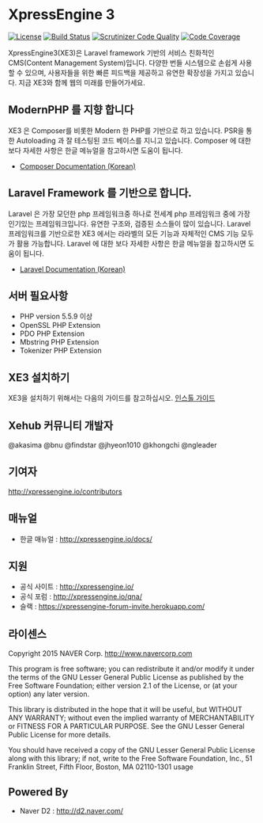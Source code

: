 XpressEngine 3
==============

[![License](http://img.shields.io/badge/license-GNU%20LGPL-brightgreen.svg)](http://www.gnu.org/licenses/gpl.html) [![Build Status](https://scrutinizer-ci.com/g/xpressengine/xpressengine/badges/build.png?b=master)](https://scrutinizer-ci.com/g/xpressengine/xpressengine/build-status/master) [![Scrutinizer Code Quality](https://scrutinizer-ci.com/g/xpressengine/xpressengine/badges/quality-score.png?b=master)](https://scrutinizer-ci.com/g/xpressengine/xpressengine/?branch=master) [![Code Coverage](https://scrutinizer-ci.com/g/xpressengine/xpressengine/badges/coverage.png?b=master)](https://scrutinizer-ci.com/g/xpressengine/xpressengine/?branch=master)

XpressEngine3(XE3)은 Laravel framework 기반의 서비스 친화적인 CMS(Content Management System)입니다. 다양한 번들 시스템으로 손쉽게 사용할 수 있으며, 사용자들을 위한 빠른 피드백을 제공하고 유연한 확장성을 가지고 있습니다. 지금 XE3와 함께 웹의 미래를 만들어가세요.

## ModernPHP 를 지향 합니다
XE3 은 Composer를 비롯한 Modern 한 PHP를 기반으로 하고 있습니다. PSR을 통한 Autoloading 과 잘 테스팅된 코드 베이스를 지니고 있습니다. Composer 에 대한 보다 자세한 사항은 한글 메뉴얼을 참고하시면 도움이 됩니다. 

* [Composer Documentation (Korean)](http://xpressengine.github.io/Composer-korean-docs/)

## Laravel Framework 를 기반으로 합니다.
Laravel 은 가장 모던한 php 프레임워크중 하나로 전세계 php 프레임워크 중에 가장 인기있는 프레임워크입니다. 유연한 구조와, 검증된 소스들이 많이 있습니다. Laravel 프레임워크를 기반으로한 XE3 에서는 라라벨의 모든 기능과 자체적인 CMS 기능 모두가 활용 가능합니다. Laravel 에 대한 보다 자세한 사항은 한글 메뉴얼을 참고하시면 도움이 됩니다. 

* [Laravel Documentation (Korean)](http://xpressengine.github.io/laravel-korean-docs/)

## 서버 필요사항
* PHP version 5.5.9 이상 
* OpenSSL PHP Extension
* PDO PHP Extension
* Mbstring PHP Extension
* Tokenizer PHP Extension

## XE3 설치하기

XE3을 설치하기 위해서는 다음의 가이드를 참고하십시오. [인스톨 가이드](http://xpressengine.io/docs/3.0/install)

## Xehub 커뮤니티 개발자
@akasima @bnu @findstar @jhyeon1010 @khongchi @ngleader

## 기여자
http://xpressengine.io/contributors

## 매뉴얼                                                                   
* 한글 매뉴얼 : http://xpressengine.io/docs/

## 지원
* 공식 사이트 : http://xpressengine.io/
* 공식 포럼 : http://xpressengine.io/qna/
* 슬랙 : https://xpressengine-forum-invite.herokuapp.com/

## 라이센스
Copyright 2015 NAVER Corp. <http://www.navercorp.com>

This program is free software; you can redistribute it and/or
modify it under the terms of the GNU Lesser General Public
License as published by the Free Software Foundation; either
version 2.1 of the License, or (at your option) any later version.

This library is distributed in the hope that it will be useful,
but WITHOUT ANY WARRANTY; without even the implied warranty of
MERCHANTABILITY or FITNESS FOR A PARTICULAR PURPOSE.  See the GNU
Lesser General Public License for more details.

You should have received a copy of the GNU Lesser General Public
License along with this library; if not, write to the Free Software
Foundation, Inc., 51 Franklin Street, Fifth Floor, Boston, MA  02110-1301  usage

## Powered By 
* Naver D2 : http://d2.naver.com/
